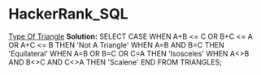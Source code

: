 # HackerRank_SQL

[Type Of Triangle](https://www.hackerrank.com/challenges/what-type-of-triangle/problem)
**Solution:**
SELECT 
CASE
     WHEN A+B <= C OR B+C <= A OR A+C <= B THEN 'Not A Triangle'
     WHEN A=B AND B=C THEN 'Equilateral'
     WHEN A=B OR B=C OR C=A THEN 'Isosceles'
     WHEN A<>B AND B<>C AND C<>A THEN 'Scalene' 
     END 
FROM TRIANGLES; 
